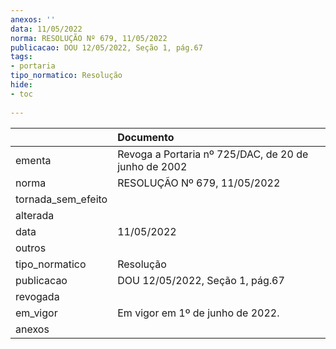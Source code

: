 ```yaml
---
anexos: ''
data: 11/05/2022
norma: RESOLUÇÃO Nº 679, 11/05/2022
publicacao: DOU 12/05/2022, Seção 1, pág.67
tags:
- portaria
tipo_normatico: Resolução
hide: 
- toc 
 
---
```


|                    | Documento                                            |
|:-------------------|:-----------------------------------------------------|
| ementa             | Revoga a Portaria nº 725/DAC, de 20 de junho de 2002 |
| norma              | RESOLUÇÃO Nº 679, 11/05/2022                         |
| tornada_sem_efeito |                                                      |
| alterada           |                                                      |
| data               | 11/05/2022                                           |
| outros             |                                                      |
| tipo_normatico     | Resolução                                            |
| publicacao         | DOU 12/05/2022, Seção 1, pág.67                      |
| revogada           |                                                      |
| em_vigor           | Em vigor em 1º de junho de 2022.                     |
| anexos             |                                                      |